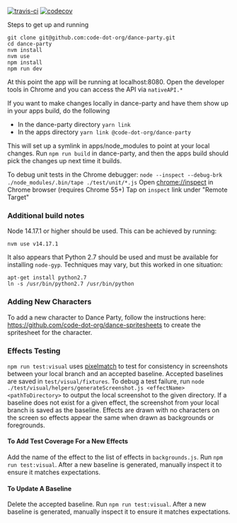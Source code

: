 [![travis-ci](https://travis-ci.org/code-dot-org/dance-party.svg?branch=main)](https://travis-ci.org/code-dot-org/dance-party/builds)
[![codecov](https://codecov.io/gh/code-dot-org/dance-party/branch/main/graph/badge.svg)](https://codecov.io/gh/code-dot-org/dance-party)

Steps to get up and running
```
git clone git@github.com:code-dot-org/dance-party.git
cd dance-party
nvm install
nvm use
npm install
npm run dev
```

At this point the app will be running at localhost:8080. Open the developer tools in Chrome and you can access the API via `nativeAPI.*`

If you want to make changes locally in dance-party and have them show up in your apps build, do the following
- In the dance-party directory `yarn link`
- In the apps directory `yarn link @code-dot-org/dance-party`

This will set up a symlink in apps/node_modules to point at your local changes. Run `npm run build` in dance-party, and then the apps build should pick the changes up next time it builds.

To debug unit tests in the Chrome debugger:
`node --inspect --debug-brk ./node_modules/.bin/tape ./test/unit/*.js`
Open [chrome://inspect](chrome://inspect) in Chrome browser (requires Chrome 55+)
Tap on `inspect` link under "Remote Target"

### Additional build notes

Node 14.17.1 or higher should be used.  This can be achieved by running:
```
nvm use v14.17.1
```

It also appears that Python 2.7 should be used and must be available for installing `node-gyp`.  Techniques may vary, but this worked in one situation:
```
apt-get install python2.7    
ln -s /usr/bin/python2.7 /usr/bin/python 
```

### Adding New Characters
To add a new character to Dance Party, follow the instructions here: https://github.com/code-dot-org/dance-spritesheets to create the spritesheet for the character.

### Effects Testing
`npm run test:visual` uses [pixelmatch](https://github.com/mapbox/pixelmatch#readme) to test for consistency in screenshots between your local branch and an accepted 
baseline. Accepted baselines are saved in `test/visual/fixtures`.
To debug a test failure, run `node ./test/visual/helpers/generateScreenshot.js <effectName> <pathToDirectory>`
to output the local screenshot to the given directory. If a baseline does not exist for a given effect, the screenshot 
from your local branch is saved as the baseline. Effects are drawn with no characters on the screen so effects appear 
the same when drawn as backgrounds or foregrounds.

#### To Add Test Coverage For a New Effects
Add the name of the effect to the list of effects in `backgrounds.js`. Run `npm run test:visual`. 
After a new baseline is generated, manually inspect it to ensure it matches expectations.

#### To Update A Baseline
Delete the accepted baseline. Run `npm run test:visual`. After a new baseline is generated, manually inspect 
it to ensure it matches expectations.
